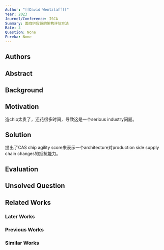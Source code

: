 ```yaml
---
Author: "[[David Wentzlaff]]"
Year: 2023
Journel/Conference: ISCA
Summary: 面向供应链的架构评估方法
Rate: 3
Question: None
Eureka: None
---
```

## Authors

## Abstract

## Background

## Motivation
造chip太贵了，还花很多时间，导致这是一个serious industry问题。

## Solution
提出了CAS chip agility score来表示一个architecture对production side supply chain changes的抵抗能力。


## Evaluation


## Unsolved Question


## Related Works
### Later Works

### Previous Works

### Similar Works
